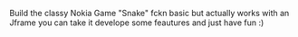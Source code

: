 Build the classy Nokia Game "Snake" fckn basic but actually works with an Jframe you can take it develope some feautures and just have fun :)
